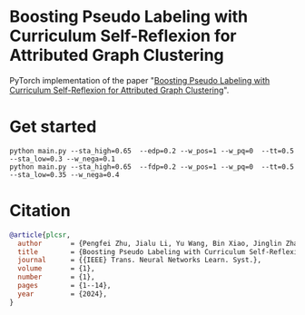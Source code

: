 # Boosting Pseudo Labeling with Curriculum Self-Reflexion for Attributed Graph Clustering
PyTorch implementation of the paper "[Boosting Pseudo Labeling with Curriculum Self-Reflexion for Attributed Graph Clustering](https://ieeexplore.ieee.org/abstract/document/9777842)".


# Get started
```Shell
python main.py --sta_high=0.65  --edp=0.2 --w_pos=1 --w_pq=0  --tt=0.5   --sta_low=0.3 --w_nega=0.1 
python main.py --sta_high=0.65  --fdp=0.2 --w_pos=1 --w_pq=0  --tt=0.5  --sta_low=0.35 --w_nega=0.4 
```

# Citation

```BibTeX
@article{plcsr,
  author       = {Pengfei Zhu, Jialu Li, Yu Wang, Bin Xiao, Jinglin Zhang, Wanyu Lin, Qinghua Hu},
  title        = {Boosting Pseudo Labeling with Curriculum Self-Reflexion for Attributed Graph Clustering},
  journal      = {{IEEE} Trans. Neural Networks Learn. Syst.},
  volume       = {1},
  number       = {1},
  pages        = {1--14},
  year         = {2024},
}
```
